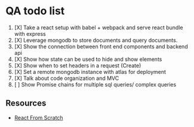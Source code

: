 # QA todo list 

1. [X] Take a react setup with babel + webpack and serve react bundle with express
2. [X] Leverage mongodb to store documents and query documents.
3. [X] Show the connection between front end components and backend api
4. [X] Show how state can be used to hide and show elements
5. [X] Show when to set headers in a request (Create)
6. [X] Set a remote mongodb instance with atlas for deployment
7. [X] Talk about code organization and MVC
8. [ ] Show Promise chains for multiple sql queries/ complex queries


## Resources

- [React From Scratch](https://github.com/DaltonHart/HowTo-React-Webpack-Babel) 